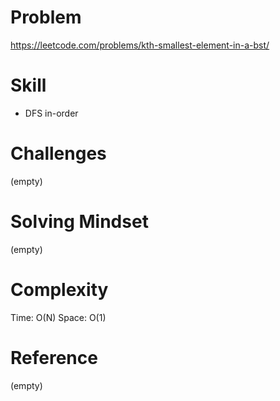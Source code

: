 
# Problem
https://leetcode.com/problems/kth-smallest-element-in-a-bst/

# Skill
- DFS in-order

# Challenges
(empty)

# Solving Mindset
(empty)

# Complexity
Time: O(N)
Space: O(1)

# Reference
(empty)
